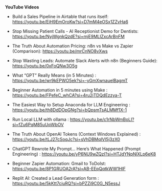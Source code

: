 <b>YouTube Videos</b>

* Build a Sales Pipeline in Airtable that runs itself: https://youtu.be/EiH9EmOroKw?si=D7mM4eOSx1ZZvHa6

* Stop Missing Patient Calls - AI Receptionist Demo for Dentists: https://youtu.be/NyjWgnkQzdE?si=mjE9MLIZxcArBnFM

* The Truth About Automation Pricing: n8n vs Make vs Zapier (Comparison): https://youtu.be/mrCnNO8vXws

* Stop Wasting Leads: Automate Slack Alerts with n8n (Beginners Guide): https://youtu.be/0xFoQNw3O5g

* What “GPT” Really Means (in 5 Minutes) : https://youtu.be/wr9kEPWO5ek?si=-yGmXwnauelBagmT 

* Beginner Automation in 5 minutes using Make : https://youtu.be/FPefeC_whCA?si=4ru2iTDQdEzzya-T 

* The Easiest Way to Setup Anaconda for LLM Engineering : https://youtu.be/th8DdDOpGNg?si=bQpsmTsALMMf1X-1 

* Run Local LLM with ollama : https://youtu.be/c1rNbWmBoLI?si=fZu6PqM85uUqWbOV 

* The Truth About OpenAI Tokens (Context Windows Explained) : https://youtu.be/tLJ27cSoqJc?si=sVhDBMqIVl5j3zX0 

* ChatGPT Rewrote My Prompt… Here’s What Happened (Prompt Engineering) : https://youtu.be/yP6NU9wZQzI?si=HTJdYNpNIXLp6eK8 

* Beginner Zapier Automation: Gmail to ToDoIst: https://youtu.be/8P1GRUOA2rA?si=AB-EEpQqtkWW1HlF 

* Replit AI: Created a Lead Generation form : https://youtu.be/5kKtt7ciuRQ?si=bPZZi9C0G_N5essJ 
